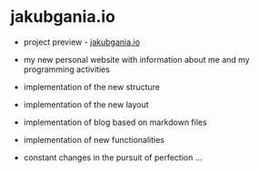# jakubgania.io

- project preview - [jakubgania.io](https://jakubgania.io)

- my new personal website with information about me and my programming activities

- implementation of the new structure

- implementation of the new layout

- implementation of blog based on markdown files

- implementation of new functionalities

- constant changes in the pursuit of perfection ...
